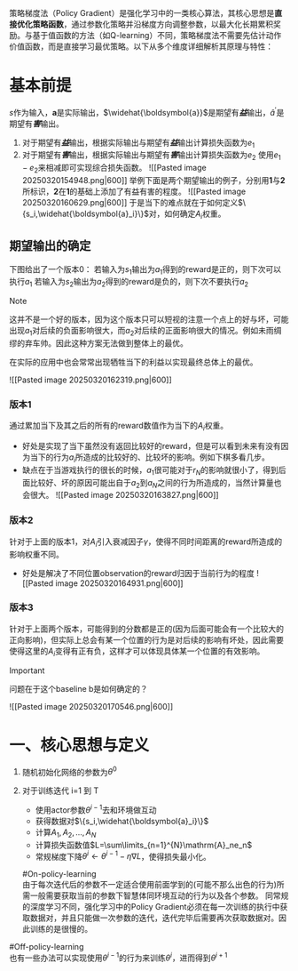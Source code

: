 策略梯度法（Policy Gradient）是强化学习中的一类核心算法，其核心思想是**直接优化策略函数**，通过参数化策略并沿梯度方向调整参数，以最大化长期累积奖励。与基于值函数的方法（如Q-learning）不同，策略梯度法不需要先估计动作价值函数，而是直接学习最优策略。以下从多个维度详细解析其原理与特性：
# 基本前提

$s$作为输入，$\boldsymbol{a}$是实际输出，$\widehat{\boldsymbol{a}}$是期望有***益***输出，$\widehat{a}^{\prime}$是期望有***害***输出。
1. 对于期望有***益***输出，根据实际输出与期望有***益***输出计算损失函数为$e_1$
2. 对于期望有***害***输出，根据实际输出与期望有***害***输出计算损失函数为$e_2$
使用$e_1-e_2$来相减即可实现综合损失函数。
![[Pasted image 20250320154948.png|600]]
举例下面是两个期望输出的例子，分别用**1**与**2**所标识，**2**在**1**的基础上添加了有益有害的程度。
![[Pasted image 20250320160629.png|600]]
于是当下的难点就在于如何定义$\{s_i,\widehat{\boldsymbol{a}_i}\}$对，如何确定$A_i$权重。
## 期望输出的确定
下图给出了一个版本0：
若输入为$s_1$输出为$a_1$得到的reward是正的，则下次可以执行$a_1$
若输入为$s_2$输出为$a_2$得到的reward是负的，则下次不要执行$a_2$

> [!NOTE]
> 这并不是一个好的版本，因为这个版本只可以短视的注意一个点上的好与坏，可能出现$a_1$对后续的负面影响很大，而$a_2$对后续的正面影响很大的情况。例如未雨绸缪的弃车帅。因此这种方案无法做到整体上的最优。

在实际的应用中也会常常出现牺牲当下的利益以实现最终总体上的最优。

![[Pasted image 20250320162319.png|600]]
### 版本1
通过累加当下及其之后的所有的reward数值作为当下的$A_i$权重。
- 好处是实现了当下虽然没有返回比较好的reward，但是可以看到未来有没有因为当下的行为$a_i$所造成的比较好的、比较坏的影响。例如下棋多看几步。
- 缺点在于当游戏执行的很长的时候，$a_1$很可能对于$r_N$的影响就很小了，得到后面比较好、坏的原因可能出自于$a_2$到$a_N$之间的行为所造成的，当然计算量也会很大。
![[Pasted image 20250320163827.png|600]]
### 版本2
针对于上面的版本1，对$A_i$引入衰减因子$\gamma$，使得不同时间距离的reward所造成的影响权重不同。
- 好处是解决了不同位置observation的reward归因于当前行为的程度
![[Pasted image 20250320164931.png|600]]
### 版本3
针对于上面两个版本，可能得到的分数都是正的(因为后面可能会有一个比较大的正向影响)，但实际上总会有某一个位置的行为是对后续的影响有坏处，因此需要使得这里的$A_i$变得有正有负，这样才可以体现具体某一个位置的有效影响。

> [!important]
> 问题在于这个baseline b是如何确定的？

![[Pasted image 20250320170546.png|600]]

# 一、核心思想与定义

1. 随机初始化网络的参数为$\theta^{0}$
2. 对于训练迭代 i=1 到 T
    - 使用actor参数$\theta^{i-1}$去和环境做互动
    - 获得数据对$\{s_i,\widehat{\boldsymbol{a}_i}\}$
    - 计算$A_1,A_2,...,A_N$
    - 计算损失函数值$L=\sum\limits_{n=1}^{N}\mathrm{А}_ne_n$
    - 常规梯度下降$\theta^i\leftarrow\theta^{i-1}-\eta\nabla L$，使得损失最小化。
    
    #On-policy-learning  
由于每次迭代后的参数不一定适合使用前面学到的(可能不那么出色的行为)所需一般需要获取当前的参数下智慧体同环境互动的行为以及各个参数。
同常规的深度学习不同，强化学习中的Policy Gradient必须在每一次训练的执行中获取数据对，并且只能做一次参数的迭代，迭代完毕后需要再次获取数据对。因此训练的是很慢的。

#Off-policy-learning  
也有一些办法可以实现使用$\theta^{i-1}$的行为来训练$\theta^{i}$，进而得到$\theta^{i+1}$
